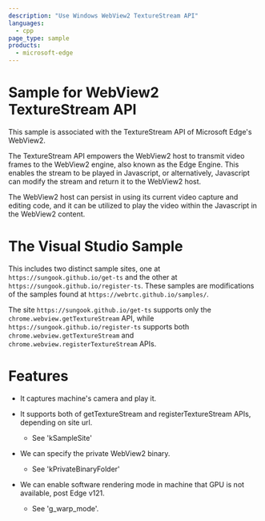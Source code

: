 ```yaml
---
description: "Use Windows WebView2 TextureStream API"
languages: 
  - cpp
page_type: sample
products: 
  - microsoft-edge
---
```

# Sample for WebView2 TextureStream API

This sample is associated with the TextureStream API of Microsoft Edge's WebView2.

The TextureStream API empowers the WebView2 host to transmit video frames to the WebView2 engine, also known as the Edge Engine. 
This enables the stream to be played in Javascript, or alternatively, Javascript can modify the stream and return it to the WebView2 host.

The WebView2 host can persist in using its current video capture and editing code, and it can be utilized to play the video 
within the Javascript in the WebView2 content.

# The Visual Studio Sample

This includes two distinct sample sites, one at `https://sungook.github.io/get-ts` and the other at `https://sungook.github.io/register-ts`. 
These samples are modifications of the samples found at `https://webrtc.github.io/samples/`.

The site `https://sungook.github.io/get-ts` supports only the `chrome.webview.getTextureStream` API, 
while `https://sungook.github.io/register-ts` supports both `chrome.webview.getTextureStream` and `chrome.webview.registerTextureStream` APIs.

# Features
* It captures machine's camera and play it.
  
* It supports both of getTextureStream and registerTextureStream APIs, depending on site url.
  - See 'kSampleSite'
    
* We can specify the private WebView2 binary.
  - See 'kPrivateBinaryFolder'
    
* We can enable software rendering mode in machine that GPU is not available, post Edge v121.
  - See 'g_warp_mode'.
